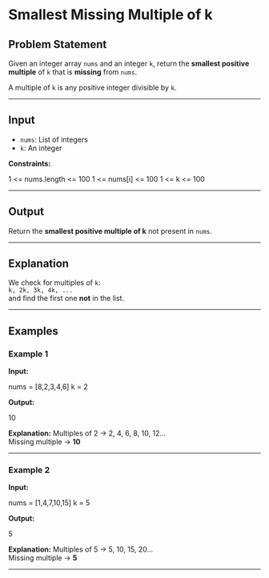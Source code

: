 # Smallest Missing Multiple of k

## Problem Statement
Given an integer array `nums` and an integer `k`, return the **smallest positive multiple** of `k` that is **missing** from `nums`.

A multiple of `k` is any positive integer divisible by `k`.

---

## Input
- `nums`: List of integers  
- `k`: An integer

**Constraints:**

1 <= nums.length <= 100
1 <= nums[i] <= 100
1 <= k <= 100


---

## Output
Return the **smallest positive multiple of k** not present in `nums`.

---

## Explanation
We check for multiples of `k`:  
`k, 2k, 3k, 4k, ...`  
and find the first one **not** in the list.

---

## Examples

### Example 1
**Input:**

nums = [8,2,3,4,6]
k = 2

**Output:**

10

**Explanation:**
Multiples of 2 → 2, 4, 6, 8, 10, 12...  
Missing multiple → **10**

---

### Example 2
**Input:**

nums = [1,4,7,10,15]
k = 5

**Output:**

5

**Explanation:**
Multiples of 5 → 5, 10, 15, 20...  
Missing multiple → **5**

---
